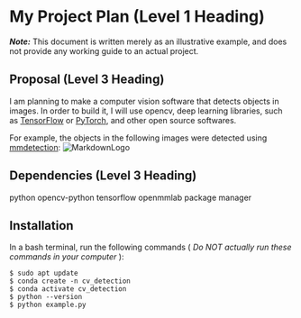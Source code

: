 # My Project Plan (Level 1 Heading)

**_Note:_** This document is written merely as an illustrative example, and does not provide
any working guide to an actual project.

## Proposal (Level 3 Heading)

I am planning to make a computer vision software that detects objects in images.
In order to build it, I will use opencv, deep learning libraries, such as [TensorFlow](https://github.com/neuralintlab)
or [PyTorch](https://github.com/neuralintlab), and other open source softwares.

For example, the objects in the following images were detected using [mmdetection](https://github.com/neuralintlab): ![MarkdownLogo](https://user-images.githubusercontent.com/12907710/137271636-56ba1cd2-b110-4812-8221-b4c120320aa9.png)

## Dependencies (Level 3 Heading)

python
opencv-python
tensorflow
openmmlab
package manager

## Installation

In a bash terminal, run the following commands ( _Do NOT actually run these commands in
your computer_ ):

```
$ sudo apt update
$ conda create -n cv_detection
$ conda activate cv_detection
$ python --version
$ python example.py
```
